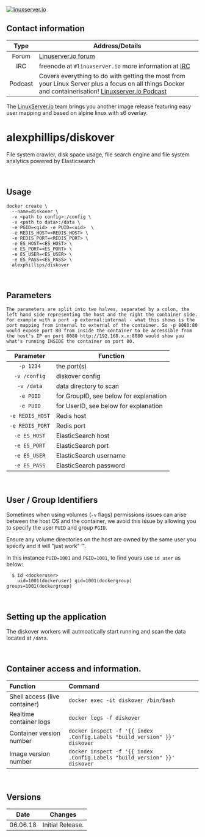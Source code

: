 [linuxserverurl]: https://linuxserver.io
[forumurl]: https://forum.linuxserver.io
[ircurl]: https://www.linuxserver.io/irc/
[podcasturl]: https://www.linuxserver.io/podcast/
[appurl]: www.example.com
[hub]: https://hub.docker.com/r/example/example/


[![linuxserver.io](https://raw.githubusercontent.com/linuxserver/docker-templates/master/linuxserver.io/img/linuxserver_medium.png?v=4&s=4000)][linuxserverurl]


## Contact information

| Type | Address/Details |
| :---: | --- |
| Forum | [Linuserver.io forum][forumurl] |
| IRC | freenode at `#linuxserver.io` more information at [IRC][ircurl] |
| Podcast | Covers everything to do with getting the most from your Linux Server plus a focus on all things Docker and containerisation! [Linuxserver.io Podcast][podcasturl] |


The [LinuxServer.io][linuxserverurl] team brings you another image release featuring easy user mapping and based on alpine linux with s6 overlay.

# alexphillips/diskover

File system crawler, disk space usage, file search engine and file system analytics powered by Elasticsearch

&nbsp;

## Usage

```
docker create \
  --name=diskover \
  -v <path to config>:/config \
  -v <path to data>:/data \
  -e PGID=<gid> -e PUID=<uid>  \
  -e REDIS_HOST=<REDIS_HOST> \
  -e REDIS_PORT=<REDIS_PORT> \
  -e ES_HOST=<ES_HOST> \
  -e ES_PORT=<ES_PORT> \
  -e ES_USER=<ES_USER> \
  -e ES_PASS=<ES_PASS> \
  alexphillips/diskover
```

&nbsp;

## Parameters

`The parameters are split into two halves, separated by a colon, the left hand side representing the host and the right the container side.
For example with a port -p external:internal - what this shows is the port mapping from internal to external of the container.
So -p 8080:80 would expose port 80 from inside the container to be accessible from the host's IP on port 8080
http://192.168.x.x:8080 would show you what's running INSIDE the container on port 80.`

| Parameter | Function |
| :---: | --- |
| `-p 1234` | the port(s) |
| `-v /config` | diskover config |
| `-v /data` | data directory to scan |
| `-e PGID` | for GroupID, see below for explanation |
| `-e PUID` | for UserID, see below for explanation |
| `-e REDIS_HOST` | Redis host |
| `-e REDIS_PORT` | Redis port |
| `-e ES_HOST` | ElasticSearch host |
| `-e ES_PORT` | ElasticSearch port |
| `-e ES_USER` | ElasticSearch username |
| `-e ES_PASS` | ElasticSearch password |

&nbsp;

## User / Group Identifiers

Sometimes when using volumes (`-v` flags) permissions issues can arise between the host OS and the container, we avoid this issue by allowing you to specify the user `PUID` and group `PGID`.

Ensure any volume directories on the host are owned by the same user you specify and it will "just work" &trade;.

In this instance `PUID=1001` and `PGID=1001`, to find yours use `id user` as below:

```
  $ id <dockeruser>
    uid=1001(dockeruser) gid=1001(dockergroup) groups=1001(dockergroup)
```

&nbsp;

## Setting up the application

The diskover workers will autmoatically start running and scan the data located at `/data`.


&nbsp;

## Container access and information.

| Function | Command |
| :--- | :--- |
| Shell access (live container) | `docker exec -it diskover /bin/bash` |
| Realtime container logs | `docker logs -f diskover` |
| Container version number | `docker inspect -f '{{ index .Config.Labels "build_version" }}' diskover` |
| Image version number |  `docker inspect -f '{{ index .Config.Labels "build_version" }}' diskover` |

&nbsp;

## Versions

|  Date | Changes |
| :---: | --- |
| 06.06.18 |  Initial Release. |

